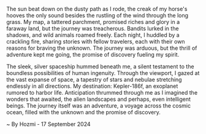 
The sun beat down on the dusty path as I rode, the creak of my horse's hooves the only sound besides the rustling of the wind through the long grass.  My map, a tattered parchment, promised riches and glory in a faraway land, but the journey was treacherous. Bandits lurked in the shadows, and wild animals roamed freely. Each night, I huddled by a crackling fire, sharing stories with fellow travelers, each with their own reasons for braving the unknown.  The journey was arduous, but the thrill of adventure kept me going, the promise of discovery fueling my spirit.

The sleek, silver spaceship hummed beneath me, a silent testament to the boundless possibilities of human ingenuity.  Through the viewport, I gazed at the vast expanse of space, a tapestry of stars and nebulae stretching endlessly in all directions.  My destination: Kepler-186f, an exoplanet rumored to harbor life.  Anticipation thrummed through me as I imagined the wonders that awaited, the alien landscapes and perhaps, even intelligent beings.  The journey itself was an adventure, a voyage across the cosmic ocean, filled with the unknown and the promise of discovery. 

~ By Hozmi - 17 September 2024
